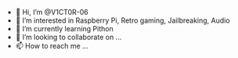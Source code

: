 - 👋 Hi, I’m @V1CT0R-06
- 👀 I’m interested in Raspberry Pi, Retro gaming, Jailbreaking, Audio
- 🌱 I’m currently learning Pithon
- 💞️ I’m looking to collaborate on ...
- 📫 How to reach me ...

<!---
V1CT0R-06/V1CT0R-06 is a ✨ special ✨ repository because its `README.md` (this file) appears on your GitHub profile.
You can click the Preview link to take a look at your changes.
--->
